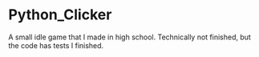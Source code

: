 # Python_Clicker
A small idle game that I made in high school. Technically not finished, but the code has tests I finished.
